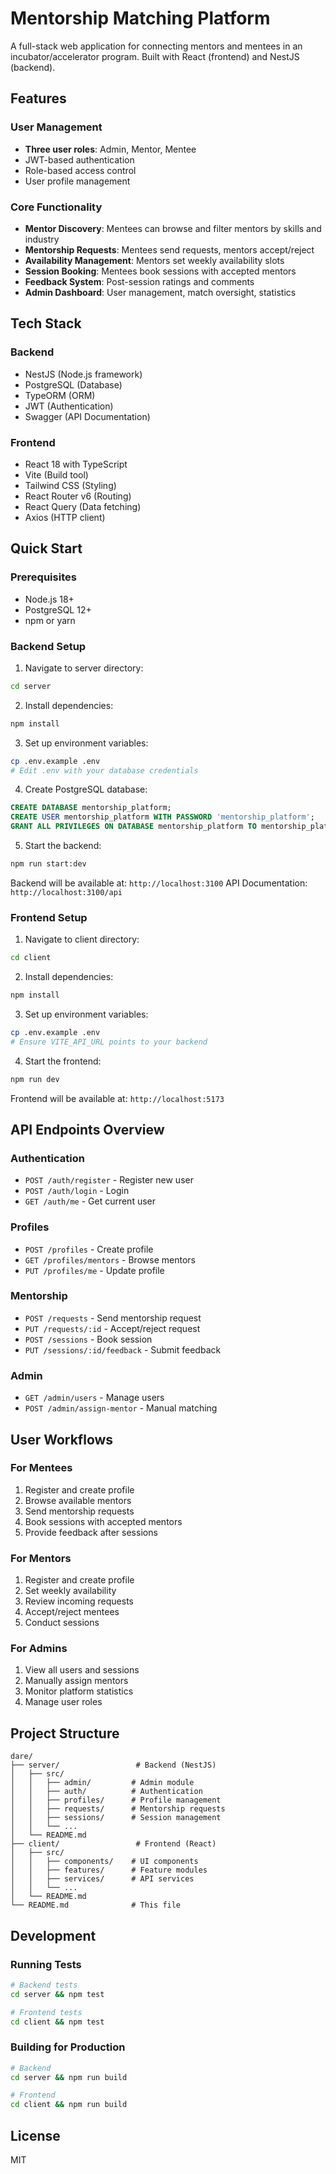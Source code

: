 # Mentorship Matching Platform

A full-stack web application for connecting mentors and mentees in an incubator/accelerator program. Built with React (frontend) and NestJS (backend).

## Features

### User Management
- **Three user roles**: Admin, Mentor, Mentee
- JWT-based authentication
- Role-based access control
- User profile management

### Core Functionality
- **Mentor Discovery**: Mentees can browse and filter mentors by skills and industry
- **Mentorship Requests**: Mentees send requests, mentors accept/reject
- **Availability Management**: Mentors set weekly availability slots
- **Session Booking**: Mentees book sessions with accepted mentors
- **Feedback System**: Post-session ratings and comments
- **Admin Dashboard**: User management, match oversight, statistics

## Tech Stack

### Backend
- NestJS (Node.js framework)
- PostgreSQL (Database)
- TypeORM (ORM)
- JWT (Authentication)
- Swagger (API Documentation)

### Frontend
- React 18 with TypeScript
- Vite (Build tool)
- Tailwind CSS (Styling)
- React Router v6 (Routing)
- React Query (Data fetching)
- Axios (HTTP client)

## Quick Start

### Prerequisites
- Node.js 18+
- PostgreSQL 12+
- npm or yarn

### Backend Setup

1. Navigate to server directory:
```bash
cd server
```

2. Install dependencies:
```bash
npm install
```

3. Set up environment variables:
```bash
cp .env.example .env
# Edit .env with your database credentials
```

4. Create PostgreSQL database:
```sql
CREATE DATABASE mentorship_platform;
CREATE USER mentorship_platform WITH PASSWORD 'mentorship_platform';
GRANT ALL PRIVILEGES ON DATABASE mentorship_platform TO mentorship_platform;
```

5. Start the backend:
```bash
npm run start:dev
```

Backend will be available at: `http://localhost:3100`
API Documentation: `http://localhost:3100/api`

### Frontend Setup

1. Navigate to client directory:
```bash
cd client
```

2. Install dependencies:
```bash
npm install
```

3. Set up environment variables:
```bash
cp .env.example .env
# Ensure VITE_API_URL points to your backend
```

4. Start the frontend:
```bash
npm run dev
```

Frontend will be available at: `http://localhost:5173`

## API Endpoints Overview

### Authentication
- `POST /auth/register` - Register new user
- `POST /auth/login` - Login
- `GET /auth/me` - Get current user

### Profiles
- `POST /profiles` - Create profile
- `GET /profiles/mentors` - Browse mentors
- `PUT /profiles/me` - Update profile

### Mentorship
- `POST /requests` - Send mentorship request
- `PUT /requests/:id` - Accept/reject request
- `POST /sessions` - Book session
- `PUT /sessions/:id/feedback` - Submit feedback

### Admin
- `GET /admin/users` - Manage users
- `POST /admin/assign-mentor` - Manual matching

## User Workflows

### For Mentees
1. Register and create profile
2. Browse available mentors
3. Send mentorship requests
4. Book sessions with accepted mentors
5. Provide feedback after sessions

### For Mentors
1. Register and create profile
2. Set weekly availability
3. Review incoming requests
4. Accept/reject mentees
5. Conduct sessions

### For Admins
1. View all users and sessions
2. Manually assign mentors
3. Monitor platform statistics
4. Manage user roles

## Project Structure

```
dare/
├── server/                 # Backend (NestJS)
│   ├── src/
│   │   ├── admin/         # Admin module
│   │   ├── auth/          # Authentication
│   │   ├── profiles/      # Profile management
│   │   ├── requests/      # Mentorship requests
│   │   ├── sessions/      # Session management
│   │   └── ...
│   └── README.md
├── client/                 # Frontend (React)
│   ├── src/
│   │   ├── components/    # UI components
│   │   ├── features/      # Feature modules
│   │   ├── services/      # API services
│   │   └── ...
│   └── README.md
└── README.md              # This file
```

## Development

### Running Tests
```bash
# Backend tests
cd server && npm test

# Frontend tests
cd client && npm test
```

### Building for Production
```bash
# Backend
cd server && npm run build

# Frontend
cd client && npm run build
```

## License
MIT